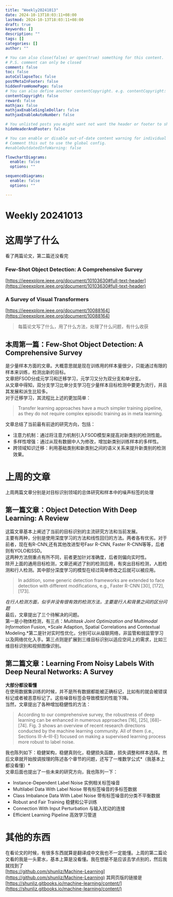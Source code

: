 ```yaml
---
title: "Weekly20241013"
date: 2024-10-13T18:03:11+08:00
lastmod: 2024-10-13T18:03:11+08:00
draft: true
keywords: []
description: ""
tags: []
categories: []
author: ""

# You can also close(false) or open(true) something for this content.
# P.S. comment can only be closed
comment: false
toc: false
autoCollapseToc: false
postMetaInFooter: false
hiddenFromHomePage: false
# You can also define another contentCopyright. e.g. contentCopyright: "This is another copyright."
contentCopyright: false
reward: false
mathjax: false
mathjaxEnableSingleDollar: false
mathjaxEnableAutoNumber: false

# You unlisted posts you might want not want the header or footer to show
hideHeaderAndFooter: false

# You can enable or disable out-of-date content warning for individual post.
# Comment this out to use the global config.
#enableOutdatedInfoWarning: false

flowchartDiagrams:
  enable: false
  options: ""

sequenceDiagrams: 
  enable: false
  options: ""

---
```


<!--more-->
# Weekly 20241013   
# 这周学了什么   
看了两篇论文，第二篇还没看完   
### Few-Shot Object Detection: A Comprehensive Survey   
[https://ieeexplore.ieee.org/document/10103630#full-text-header](https://ieeexplore.ieee.org/document/10103630#full-text-header)    
### A Survey of Visual Transformers   
[https://ieeexplore.ieee.org/document/10088164](https://ieeexplore.ieee.org/document/10088164)    
> 每篇论文写了什么，用了什么方法，处理了什么问题，有什么收获   

## 本周第一篇：Few-Shot Object Detection: A Comprehensive Survey   
是少量样本方面的文章。大概意思就是现在训练用的样本量很少，只能通过有限的样本来训练，检测出新的目标。   
文章把FSOD分成元学习和迁移学习，元学习又分为双分支和单分支。   
从文章中得知，双分支学习比单分支学习在少量样本目标检测中要更为流行，并且其发展和派生比较多。   
对于迁移学习，其流程比上述的更加简单：   
> Transfer learning approaches have a much simpler training pipeline, as they do not require complex episodic training as in meta learning.   

文章总结了当前最有前途的研究方向，包括：   
- 注意力机制：通过将注意力机制引入FSOD模型来提高对新类别的检测性能。   
- 多样性增强：通过从现有数据中人为修改，增加新类别训练样本的多样性。   
- 跨领域知识迁移：利用基础类别和新类别之间的语义关系来提升新类别的检测效果。   
   
   
# 上周的文章   
上周两篇文章分别是对目标识别领域的总体研究和样本中的噪声标签的处理   
   
## 第一篇文章：Object Detection With Deep Learning: A Review   
这篇文章基本上阐述了当前的目标识别的主流研究方法和当前发展。   
主要有两种，分别是使用深度学习的方法和线性回归的方法。两者各有优劣。对于前者，现在有R-CNN,还有其他改进型号Fasr R-CNN, Faster R-CNN等等，后者则有YOLO和SSD。   
这两种方法侧重点有所不同，前者更加针对准确度，后者则偏向实时性。   
除开上面的通用目标检测，文章还阐述了别的检测应用，有突出目标检测，人脸检测和行人检测。其中部分深度学习的模型在经过简单修改之后就可以被应用。   
> In addition, some generic detection frameworks are extended to face detection with different modifications, e.g., Faster R-CNN [30], [172], [173].   

*在行人检测方面，似乎并没有很有效的检测方法，主要是行人和背景之间的区分问题*   
最后，文章提出了三个待解决的问题。   
第一是小物体检测，有三点：*Multitask Joint Optimization and Multimodal Information* Fusion, *Scale Adaption, Spatial Correlations and Contextual Modeling.*第二是针对实时性优化，分别可以从级联网络，非监管和弱监管学习以及网络优化入手。第三点则是扩展到三维目标识别以适应空间上的需求，比如三维目标识别和视频图像识别。   
## 第二篇文章：Learning From Noisy Labels With Deep Neural Networks: A Survey    
**大部分都没看懂**   
在使用数据集训练的时候，并不是所有数据都能被正确标记，比如有的就会被错误标记或者被恶意标记了。这些噪音标签会导致模型的性能下降。   
当然，文章提出了各种增加稳健性的方法：   
> According to our comprehensive survey, the robustness of deep learning can be enhanced in numerous approaches [16], [25], [68]–[74]. Fig. 3 shows an overview of recent research directions conducted by the machine learning community. All of them (i.e., Sections III-A–III-E) focused on making a supervised learning process more robust to label noise.   

我也陈列如下：稳健架构，稳健真则化，稳健损失函数，损失调整和样本选择。然后文章就开始按调按理的陈述各个章节的问题，还写了一堆数学公式*（我基本上都没看懂）*   
文章后面也提出了一些未来的研究方向，我也陈列一下：   
- Instance-Dependent Label Noise 实例相关标签噪音   
- Multilabel Data With Label Noise 带有标签噪音的多标签数据   
- Class Imbalance Data With Label Noise 带有标签噪音的分类不平衡数据   
- Robust and Fair Training 稳健和公平训练   
- Connection With Input Perturbation 与输入扰动的连接   
- Efficient Learning Pipeline 高效学习管道   
   
   
# 其他的东西   
在看论文的时候，有很多东西就算是翻译成中文我也不一定能懂。上周的第二篇论文看的我是一头雾水，基本上算是没看懂。我在想是不是应该去学点别的，然后我就找到了   
[https://github.com/shunliz/Machine-Learning](https://github.com/shunliz/Machine-Learning) 其网页版的链接是[https://shunliz.gitbooks.io/machine-learning/content/](https://shunliz.gitbooks.io/machine-learning/content/)    
   
